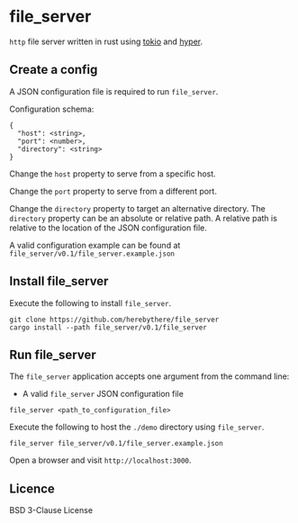 # file_server

`http` file server written in rust using [tokio](https://tokio.rs/) and
[hyper](https://hyper.rs/).

## Create a config

A JSON configuration file is required to run `file_server`.

Configuration schema:

```
{
  "host": <string>,
  "port": <number>,
  "directory": <string>
}
```

Change the `host` property to serve from a specific host.

Change the `port` property to serve from a different port.

Change the `directory` property to target an alternative directory. The `directory` property can be an absolute or relative path. A relative path is relative to the location of the JSON configuration file.

A valid configuration example can be found at
`file_server/v0.1/file_server.example.json`

## Install file_server

Execute the following to install `file_server`.

```
git clone https://github.com/herebythere/file_server
cargo install --path file_server/v0.1/file_server
```

## Run file_server

The `file_server` application accepts one argument from the command line:

- A valid `file_server` JSON configuration file

```
file_server <path_to_configuration_file>
```

Execute the following to host the `./demo` directory using `file_server`.

```
file_server file_server/v0.1/file_server.example.json
```

Open a browser and visit `http://localhost:3000`.

## Licence

BSD 3-Clause License

